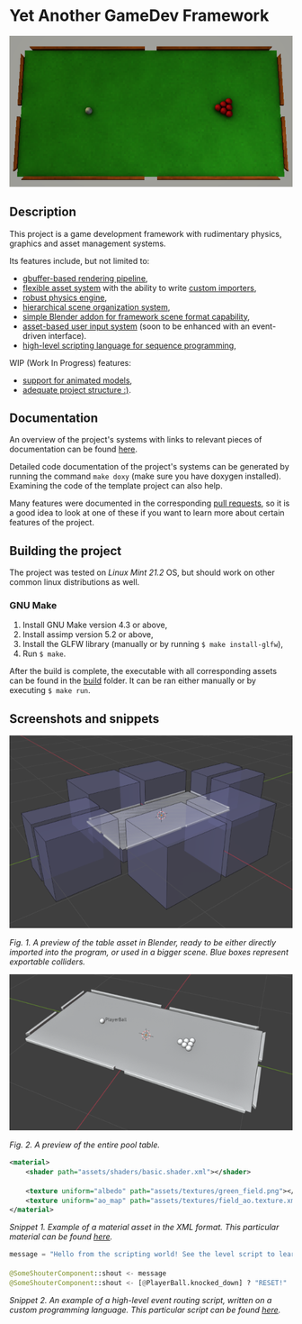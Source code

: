 # Yet Another GameDev Framework

![screenshot.png](docs/screenshot.png)

## Description

This project is a game development framework with rudimentary physics, graphics and asset management systems.

Its features include, but not limited to:
- [gbuffer-based rendering pipeline](./docs/graphics/CORE.md),
- [flexible asset system](./docs/asset_system/CORE.md) with the ability to write [custom importers](./docs/asset_system/CUSTOM_IMPORTERS.md),
- [robust physics engine](./docs/physics/CORE.md),
- [hierarchical scene organization system](./docs/logics/CORE.md),
- [simple Blender addon for framework scene format capability](./docs/logics/BLENDER_ADDON.md),
- [asset-based user input system](./docs/input/CORE.md) (soon to be enhanced with an event-driven interface).
- [high-level scripting language for sequence programming](docs/asset_system/EVENT_ROUTING.md),

WIP (Work In Progress) features:
- [support for animated models](https://github.com/Sigmarik/graphics-engine/issues/4),
- [adequate project structure :)](https://github.com/Sigmarik/graphics-engine/issues/26).

## Documentation

An overview of the project's systems with links to relevant pieces of documentation can be found [here](./docs/structure/FRAMEWORK_STRUCTURE.md).

Detailed code documentation of the project's systems can be generated by running the command `make doxy` (make sure you have doxygen installed). Examining the code of the template project can also help.

Many features were documented in the corresponding [pull requests](https://github.com/Sigmarik/graphics-engine/pulls?q=is%3Apr+is%3Aclosed), so it is a good idea to look at one of these if you want to learn more about certain features of the project.

## Building the project

The project was tested on *Linux Mint 21.2* OS, but should work on other common linux distributions as well.

### GNU Make

1. Install GNU Make version 4.3 or above,
2. Install assimp version 5.2 or above,
3. Install the GLFW library (manually or by running `$ make install-glfw`),
4. Run `$ make`.

After the build is complete, the executable with all corresponding assets can be found in the [build](build/) folder. It can be ran either manually or by executing `$ make run`.

## Screenshots and snippets

![asset_preview](docs/blend_preview_table.png)

*Fig. 1. A preview of the table asset in Blender, ready to be either directly imported into the program, or used in a bigger scene. Blue boxes represent exportable colliders.*

![scene_preview](docs/blend_preview_scene.png)

*Fig. 2. A preview of the entire pool table.*

```XML
<material>
    <shader path="assets/shaders/basic.shader.xml"></shader>

    <texture uniform="albedo" path="assets/textures/green_field.png"></texture>
    <texture uniform="ao_map" path="assets/textures/field_ao.texture.xml"></texture>
</material>
```

*Snippet 1. Example of a material asset in the XML format. This particular material can be found [here](assets/materials/field.material.xml).*

```python
message = "Hello from the scripting world! See the level script to learn where this message came from!"

@SomeShouterComponent::shout <- message
@SomeShouterComponent::shout <- [@PlayerBall.knocked_down] ? "RESET!" : IMPOSSIBLE
```

*Snippet 2. An example of a high-level event routing script, written on a custom programming language. This particular script can be found [here](assets/levels/pool_table.level.xml).*
